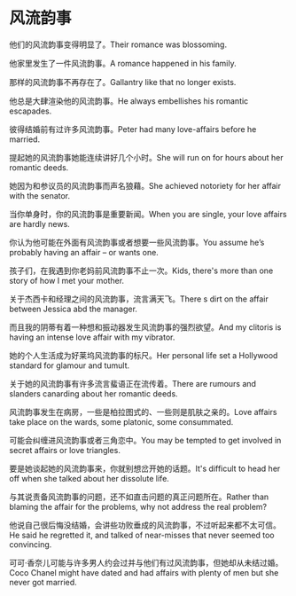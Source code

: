 # 风流韵事

<p><span class="chinese">他们的风流韵事变得明显了。</span><span class="english">Their romance was blossoming.</span></p>

<p><span class="chinese">他家里发生了一件风流韵事。</span><span class="english">A romance happened in his family.</span></p>

<p><span class="chinese">那样的风流韵事不再存在了。</span><span class="english">Gallantry like that no longer exists.</span></p>

<p><span class="chinese">他总是大肆渲染他的风流韵事。</span><span class="english">He always embellishes his romantic escapades.</span></p>

<p><span class="chinese">彼得结婚前有过许多风流韵事。</span><span class="english">Peter had many love-affairs before he married.</span></p>

<p><span class="chinese">提起她的风流韵事她能连续讲好几个小时。</span><span class="english">She will run on for hours about her romantic deeds.</span></p>

<p><span class="chinese">她因为和参议员的风流韵事而声名狼藉。</span><span class="english">She achieved notoriety for her affair with the senator.</span></p>

<p><span class="chinese">当你单身时，你的风流韵事是重要新闻。</span><span class="english">When you are single, your love affairs are hardly news.</span></p>

<p><span class="chinese">你认为他可能在外面有风流韵事或者想要一些风流韵事。</span><span class="english">You assume he’s probably having an affair – or wants one.</span></p>

<p><span class="chinese">孩子们，在我遇到你老妈前风流韵事不止一次。</span><span class="english">Kids, there's more than one story of how I met your mother.</span></p>

<p><span class="chinese">关于杰西卡和经理之间的风流韵事，流言满天飞。</span><span class="english">There s dirt on the affair between Jessica abd the manager.</span></p>

<p><span class="chinese">而且我的阴蒂有着一种想和振动器发生风流韵事的强烈欲望。</span><span class="english">And my clitoris is having an intense love affair with my vibrator.</span></p>

<p><span class="chinese">她的个人生活成为好莱坞风流韵事的标尺。</span><span class="english">Her personal life set a Hollywood standard for glamour and tumult.</span></p>

<p><span class="chinese">关于她的风流韵事有许多流言蜚语正在流传着。</span><span class="english">There are rumours and slanders canarding about her romantic deeds.</span></p>

<p><span class="chinese">风流韵事发生在病房，一些是柏拉图式的、一些则是肌肤之亲的。</span><span class="english">Love affairs take place on the wards, some platonic, some consummated.</span></p>

<p><span class="chinese">可能会纠缠进风流韵事或者三角恋中。</span><span class="english">You may be tempted to get involved in secret affairs or love triangles.</span></p>

<p><span class="chinese">要是她谈起她的风流韵事来，你就别想岔开她的话题。</span><span class="english">It's difficult to head her off when she talked about her dissolute life.</span></p>

<p><span class="chinese">与其说责备风流韵事的问题，还不如直击问题的真正问题所在。</span><span class="english">Rather than blaming the affair for the problems, why not address the real problem?</span></p>

<p><span class="chinese">他说自己很后悔没结婚，会讲些功败垂成的风流韵事，不过听起来都不太可信。</span><span class="english">He said he regretted it, and talked of near-misses that never seemed too convincing.</span></p>

<p><span class="chinese">可可·香奈儿可能与许多男人约会过并与他们有过风流韵事，但她却从未结过婚。</span><span class="english">Coco Chanel might have dated and had affairs with plenty of men but she never got married.</span></p>

